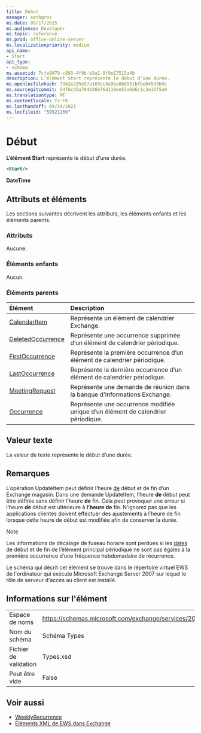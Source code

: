 ```yaml
---
title: Début
manager: sethgros
ms.date: 09/17/2015
ms.audience: Developer
ms.topic: reference
ms.prod: office-online-server
ms.localizationpriority: medium
api_name:
- Start
api_type:
- schema
ms.assetid: 7cfe9979-c893-4f9b-b3a1-8f9e17515a4b
description: L’élément Start représente le début d’une durée.
ms.openlocfilehash: 7342e285e57a165ec4a9ba0b8551bfbe045d3b9c
ms.sourcegitcommit: 54f6cd5a704b36b76d110ee53a6d6c1c3e15f5a9
ms.translationtype: MT
ms.contentlocale: fr-FR
ms.lasthandoff: 09/24/2021
ms.locfileid: "59521269"
---
```

# <a name="start"></a>Début

**L’élément Start** représente le début d’une durée. 
  
```xml
<Start/>
```

**DateTime**

## <a name="attributes-and-elements"></a>Attributs et éléments

Les sections suivantes décrivent les attributs, les éléments enfants et les éléments parents.
  
### <a name="attributes"></a>Attributs

Aucune.
  
### <a name="child-elements"></a>Éléments enfants

Aucun.
  
### <a name="parent-elements"></a>Éléments parents

|**Élément**|**Description**|
|:-----|:-----|
|[CalendarItem](calendaritem.md) <br/> |Représente un élément de calendrier Exchange.  <br/> |
|[DeletedOccurrence](deletedoccurrence.md) <br/> |Représente une occurrence supprimée d’un élément de calendrier périodique.  <br/> |
|[FirstOccurrence](firstoccurrence.md) <br/> |Représente la première occurrence d’un élément de calendrier périodique.  <br/> |
|[LastOccurrence](lastoccurrence.md) <br/> |Représente la dernière occurrence d’un élément de calendrier périodique.  <br/> |
|[MeetingRequest](meetingrequest.md) <br/> |Représente une demande de réunion dans la banque d'informations Exchange.  <br/> |
|[Occurrence](occurrence.md) <br/> |Représente une occurrence modifiée unique d’un élément de calendrier périodique.  <br/> |
   
## <a name="text-value"></a>Valeur texte

La valeur de texte représente le début d’une durée.
  
## <a name="remarks"></a>Remarques

L’opération UpdateItem peut [](end-ex15websvcsotherref.md) définir l’heure [de](start.md) début et de fin d’un Exchange magasin. Dans une demande UpdateItem, l’heure **de** début peut être définie sans définir l’heure **de** fin. Cela peut provoquer une erreur si l’heure **de** début est ultérieure à **l’heure de** fin. N’ignorez pas que les  applications clientes doivent effectuer des ajustements à l’heure de fin lorsque cette heure de début est modifiée afin de conserver la durée.  
  
> [!NOTE]
> Les informations de décalage de [](start.md) fuseau horaire sont perdues si les [dates](end-ex15websvcsotherref.md) de début et de fin de l’élément principal périodique ne sont pas égales à la première occurrence d’une fréquence hebdomadaire de récurrence. 
  
Le schéma qui décrit cet élément se trouve dans le répertoire virtuel EWS de l'ordinateur qui exécute Microsoft Exchange Server 2007 sur lequel le rôle de serveur d'accès au client est installé.
  
## <a name="element-information"></a>Informations sur l'élément

|||
|:-----|:-----|
|Espace de noms  <br/> |https://schemas.microsoft.com/exchange/services/2006/types  <br/> |
|Nom du schéma  <br/> |Schéma Types  <br/> |
|Fichier de validation  <br/> |Types.xsd  <br/> |
|Peut être vide  <br/> |False  <br/> |
   
## <a name="see-also"></a>Voir aussi

- [WeeklyRecurrence](weeklyrecurrence.md)
- [Éléments XML de EWS dans Exchange](ews-xml-elements-in-exchange.md)

